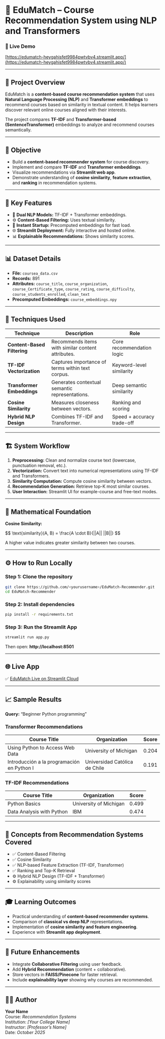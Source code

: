 # 🧠 EduMatch – Course Recommendation System using NLP and Transformers

### 🔗 Live Demo
[https://edumatch-heygahisfet9984pwtvbv4.streamlit.app/](https://edumatch-heygahisfet9984pwtvbv4.streamlit.app/)

---

## 📘 Project Overview
EduMatch is a **content-based course recommendation system** that uses **Natural Language Processing (NLP)** and **Transformer embeddings** to recommend courses based on similarity in textual content. It helps learners discover relevant online courses aligned with their interests.

The project compares **TF-IDF** and **Transformer-based (SentenceTransformer)** embeddings to analyze and recommend courses semantically.

---

## 🎯 Objective
- Build a **content-based recommender system** for course discovery.
- Implement and compare **TF-IDF** and **Transformer embeddings**.
- Visualize recommendations via **Streamlit web app**.
- Demonstrate understanding of **cosine similarity**, **feature extraction**, and **ranking** in recommendation systems.

---

## 🧩 Key Features
- 🧠 **Dual NLP Models:** TF-IDF + Transformer embeddings.
- ⚙️ **Content-Based Filtering:** Uses textual similarity.
- 🚀 **Instant Startup:** Precomputed embeddings for fast load.
- 🌐 **Streamlit Deployment:** Fully interactive and hosted online.
- 📊 **Explainable Recommendations:** Shows similarity scores.

---

## 📊 Dataset Details
- **File:** `coursea_data.csv`
- **Records:** 891
- **Attributes:** `course_title`, `course_organization`, `course_Certificate_type`, `course_rating`, `course_difficulty`, `course_students_enrolled`, `clean_text`
- **Precomputed Embeddings:** `course_embeddings.npy`

---

## 🧠 Techniques Used

| Technique | Description | Role |
|------------|--------------|------|
| **Content-Based Filtering** | Recommends items with similar content attributes. | Core recommendation logic |
| **TF-IDF Vectorization** | Captures importance of terms within text corpus. | Keyword-level similarity |
| **Transformer Embeddings** | Generates contextual semantic representations. | Deep semantic similarity |
| **Cosine Similarity** | Measures closeness between vectors. | Ranking and scoring |
| **Hybrid NLP Design** | Combines TF-IDF and Transformer. | Speed + accuracy trade-off |

---

## 🏗️ System Workflow
1. **Preprocessing:** Clean and normalize course text (lowercase, punctuation removal, etc.).
2. **Vectorization:** Convert text into numerical representations using TF-IDF and Transformers.
3. **Similarity Computation:** Compute cosine similarity between vectors.
4. **Recommendation Generation:** Retrieve top-K most similar courses.
5. **User Interaction:** Streamlit UI for example-course and free-text modes.

---

## 🧮 Mathematical Foundation
**Cosine Similarity:**

\$\$
\text{similarity}(A, B) = \frac{A \cdot B}{||A|| ||B||}
\$\$

A higher value indicates greater similarity between two courses.

---

## ⚙️ How to Run Locally

### Step 1: Clone the repository
```bash
git clone https://github.com/<yourusername>/EduMatch-Recommender.git
cd EduMatch-Recommender
```

### Step 2: Install dependencies
```bash
pip install -r requirements.txt
```

### Step 3: Run the Streamlit App
```bash
streamlit run app.py
```

Then open: **http://localhost:8501**

---

## 🌐 Live App
✅ [EduMatch Live on Streamlit Cloud](https://edumatch-heygahisfet9984pwtvbv4.streamlit.app/)

---

## 📈 Sample Results

**Query:** “Beginner Python programming”

### Transformer Recommendations
| Course Title | Organization | Score |
|---------------|--------------|--------|
| Using Python to Access Web Data | University of Michigan | 0.204 |
| Introducción a la programación en Python I | Universidad Católica de Chile | 0.191 |

### TF-IDF Recommendations
| Course Title | Organization | Score |
|---------------|--------------|--------|
| Python Basics | University of Michigan | 0.499 |
| Data Analysis with Python | IBM | 0.474 |

---

## 🧩 Concepts from Recommendation Systems Covered
- ✅ Content-Based Filtering
- ✅ Cosine Similarity
- ✅ NLP-based Feature Extraction (TF-IDF, Transformer)
- ✅ Ranking and Top-K Retrieval
- ⚙️ Hybrid NLP Design (TF-IDF + Transformer)
- ⚙️ Explainability using similarity scores

---

## 🎓 Learning Outcomes
- Practical understanding of **content-based recommender systems**.
- Comparison of **classical vs deep NLP** representations.
- Implementation of **cosine similarity and feature engineering**.
- Experience with **Streamlit app deployment**.

---

## 🚀 Future Enhancements
- Integrate **Collaborative Filtering** using user feedback.
- Add **Hybrid Recommendation** (content + collaborative).
- Store vectors in **FAISS/Pinecone** for faster retrieval.
- Include **explainability layer** showing why courses are recommended.

---

## 👩‍💻 Author
**Your Name**  
Course: *Recommendation Systems*  
Institution: *[Your College Name]*  
Instructor: *[Professor’s Name]*  
Date: *October 2025*
